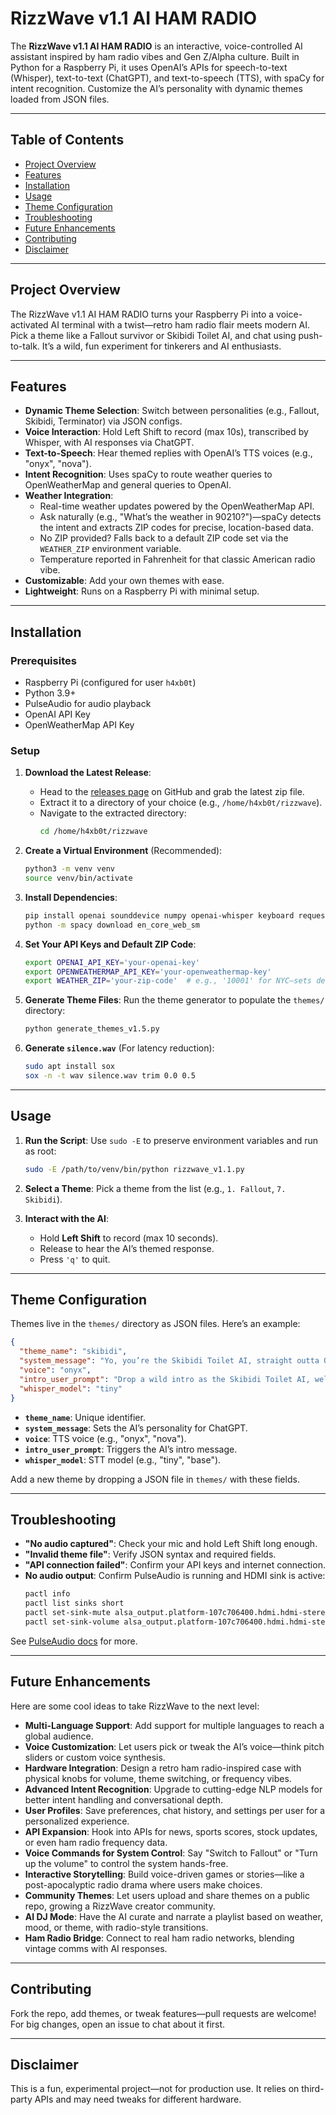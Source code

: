 # RizzWave v1.1 AI HAM RADIO

The **RizzWave v1.1 AI HAM RADIO** is an interactive, voice-controlled AI assistant inspired by ham radio vibes and Gen Z/Alpha culture. Built in Python for a Raspberry Pi, it uses OpenAI’s APIs for speech-to-text (Whisper), text-to-text (ChatGPT), and text-to-speech (TTS), with spaCy for intent recognition. Customize the AI’s personality with dynamic themes loaded from JSON files.

---

## Table of Contents

- [Project Overview](#project-overview)
- [Features](#features)
- [Installation](#installation)
- [Usage](#usage)
- [Theme Configuration](#theme-configuration)
- [Troubleshooting](#troubleshooting)
- [Future Enhancements](#future-enhancements)
- [Contributing](#contributing)
- [Disclaimer](#disclaimer)

---

## Project Overview

The RizzWave v1.1 AI HAM RADIO turns your Raspberry Pi into a voice-activated AI terminal with a twist—retro ham radio flair meets modern AI. Pick a theme like a Fallout survivor or Skibidi Toilet AI, and chat using push-to-talk. It’s a wild, fun experiment for tinkerers and AI enthusiasts.

---

## Features

- **Dynamic Theme Selection**: Switch between personalities (e.g., Fallout, Skibidi, Terminator) via JSON configs.
- **Voice Interaction**: Hold Left Shift to record (max 10s), transcribed by Whisper, with AI responses via ChatGPT.
- **Text-to-Speech**: Hear themed replies with OpenAI’s TTS voices (e.g., "onyx", "nova").
- **Intent Recognition**: Uses spaCy to route weather queries to OpenWeatherMap and general queries to OpenAI.
- **Weather Integration**: 
  - Real-time weather updates powered by the OpenWeatherMap API.
  - Ask naturally (e.g., "What’s the weather in 90210?")—spaCy detects the intent and extracts ZIP codes for precise, location-based data.
  - No ZIP provided? Falls back to a default ZIP code set via the `WEATHER_ZIP` environment variable.
  - Temperature reported in Fahrenheit for that classic American radio vibe.
- **Customizable**: Add your own themes with ease.
- **Lightweight**: Runs on a Raspberry Pi with minimal setup.

---

## Installation

### Prerequisites

- Raspberry Pi (configured for user `h4xb0t`)
- Python 3.9+
- PulseAudio for audio playback
- OpenAI API Key
- OpenWeatherMap API Key

### Setup

1. **Download the Latest Release**:
   - Head to the [releases page](/releases) on GitHub and grab the latest zip file.
   - Extract it to a directory of your choice (e.g., `/home/h4xb0t/rizzwave`).
   - Navigate to the extracted directory:
     ```bash
     cd /home/h4xb0t/rizzwave
     ```

2. **Create a Virtual Environment** (Recommended):
   ```bash
   python3 -m venv venv
   source venv/bin/activate
   ```

3. **Install Dependencies**:
   ```bash
   pip install openai sounddevice numpy openai-whisper keyboard requests spacy==3.7.2
   python -m spacy download en_core_web_sm
   ```

4. **Set Your API Keys and Default ZIP Code**:
   ```bash
   export OPENAI_API_KEY='your-openai-key'
   export OPENWEATHERMAP_API_KEY='your-openweathermap-key'
   export WEATHER_ZIP='your-zip-code'  # e.g., '10001' for NYC—sets default weather location
   ```

5. **Generate Theme Files**:
   Run the theme generator to populate the `themes/` directory:
   ```bash
   python generate_themes_v1.5.py
   ```

6. **Generate `silence.wav`** (For latency reduction):
   ```bash
   sudo apt install sox
   sox -n -t wav silence.wav trim 0.0 0.5
   ```

---

## Usage

1. **Run the Script**:
   Use `sudo -E` to preserve environment variables and run as root:
   ```bash
   sudo -E /path/to/venv/bin/python rizzwave_v1.1.py
   ```

2. **Select a Theme**:
   Pick a theme from the list (e.g., `1. Fallout`, `7. Skibidi`).

3. **Interact with the AI**:
   - Hold **Left Shift** to record (max 10 seconds).
   - Release to hear the AI’s themed response.
   - Press `'q'` to quit.

---

## Theme Configuration

Themes live in the `themes/` directory as JSON files. Here’s an example:

```json
{
  "theme_name": "skibidi",
  "system_message": "Yo, you’re the Skibidi Toilet AI, straight outta Ohio, dripping sigma rizz. Spit brain rot answers, max 50 words—keep it sus, lit, and totally goated. No cap, fam, let’s get this bread! Yeet!",
  "voice": "onyx",
  "intro_user_prompt": "Drop a wild intro as the Skibidi Toilet AI, welcome some Gen Z/Alpha zoomers, and flex your sigma readiness to roll.",
  "whisper_model": "tiny"
}
```

- **`theme_name`**: Unique identifier.
- **`system_message`**: Sets the AI’s personality for ChatGPT.
- **`voice`**: TTS voice (e.g., "onyx", "nova").
- **`intro_user_prompt`**: Triggers the AI’s intro message.
- **`whisper_model`**: STT model (e.g., "tiny", "base").

Add a new theme by dropping a JSON file in `themes/` with these fields.

---

## Troubleshooting

- **"No audio captured"**: Check your mic and hold Left Shift long enough.
- **"Invalid theme file"**: Verify JSON syntax and required fields.
- **"API connection failed"**: Confirm your API keys and internet connection.
- **No audio output**: Confirm PulseAudio is running and HDMI sink is active:
  ```bash
  pactl info
  pactl list sinks short
  pactl set-sink-mute alsa_output.platform-107c706400.hdmi.hdmi-stereo 0
  pactl set-sink-volume alsa_output.platform-107c706400.hdmi.hdmi-stereo 100%
  ```

See [PulseAudio docs](https://www.freedesktop.org/wiki/Software/PulseAudio/Documentation/User/) for more.

---

## Future Enhancements

Here are some cool ideas to take RizzWave to the next level:

- **Multi-Language Support**: Add support for multiple languages to reach a global audience.
- **Voice Customization**: Let users pick or tweak the AI’s voice—think pitch sliders or custom voice synthesis.
- **Hardware Integration**: Design a retro ham radio-inspired case with physical knobs for volume, theme switching, or frequency vibes.
- **Advanced Intent Recognition**: Upgrade to cutting-edge NLP models for better intent handling and conversational depth.
- **User Profiles**: Save preferences, chat history, and settings per user for a personalized experience.
- **API Expansion**: Hook into APIs for news, sports scores, stock updates, or even ham radio frequency data.
- **Voice Commands for System Control**: Say "Switch to Fallout" or "Turn up the volume" to control the system hands-free.
- **Interactive Storytelling**: Build voice-driven games or stories—like a post-apocalyptic radio drama where users make choices.
- **Community Themes**: Let users upload and share themes on a public repo, growing a RizzWave creator community.
- **AI DJ Mode**: Have the AI curate and narrate a playlist based on weather, mood, or theme, with radio-style transitions.
- **Ham Radio Bridge**: Connect to real ham radio networks, blending vintage comms with AI responses.

---

## Contributing

Fork the repo, add themes, or tweak features—pull requests are welcome! For big changes, open an issue to chat about it first.

---

## Disclaimer

This is a fun, experimental project—not for production use. It relies on third-party APIs and may need tweaks for different hardware.
```
